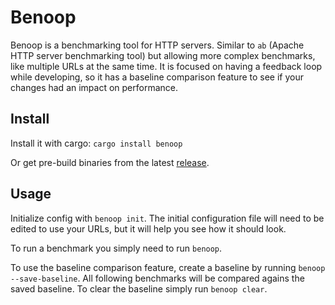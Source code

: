 # Benoop

Benoop is a benchmarking tool for HTTP servers. Similar to `ab` (Apache HTTP server benchmarking tool) but allowing more complex benchmarks, like multiple URLs at the same time. It is focused on having a feedback loop while developing, so it has a baseline comparison feature to see if your changes had an impact on performance.

## Install

Install it with cargo: `cargo install benoop`

Or get pre-build binaries from the latest [release](https://github.com/gerardabello/benoop/releases).

## Usage

Initialize config with `benoop init`. The initial configuration file will need to be edited to use your URLs, but it will help you see how it should look.

To run a benchmark you simply need to run `benoop`.

To use the baseline comparison feature, create a baseline by running `benoop --save-baseline`. All following benchmarks will be compared agains the saved baseline. To clear the baseline simply run `benoop clear`.
